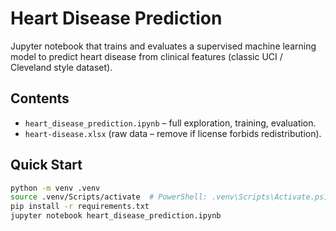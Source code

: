 # Heart Disease Prediction

Jupyter notebook that trains and evaluates a supervised machine learning model to predict heart disease from clinical features (classic UCI / Cleveland style dataset).

## Contents

- `heart_disease_prediction.ipynb` – full exploration, training, evaluation.
- `heart-disease.xlsx` (raw data – remove if license forbids redistribution).

## Quick Start

```bash
python -m venv .venv
source .venv/Scripts/activate  # PowerShell: .venv\Scripts\Activate.ps1
pip install -r requirements.txt
jupyter notebook heart_disease_prediction.ipynb
```
